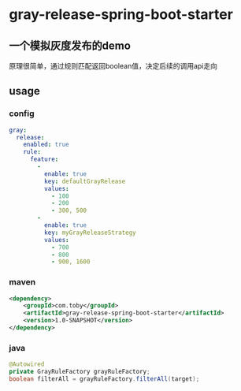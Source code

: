 # gray-release-spring-boot-starter

## 一个模拟灰度发布的demo
原理很简单，通过规则匹配返回boolean值，决定后续的调用api走向

## usage
### config
```yml
gray:
  release:
    enabled: true
    rule:
      feature:
        -
          enable: true
          key: defaultGrayRelease
          values:
            - 100
            - 200
            - 300, 500
        -
          enable: true
          key: myGrayReleaseStrategy
          values:
            - 700
            - 800
            - 900, 1600
```
### maven
```xml
<dependency>
    <groupId>com.toby</groupId>
    <artifactId>gray-release-spring-boot-starter</artifactId>
    <version>1.0-SNAPSHOT</version>
</dependency>
```

### java
```java
@Autowired
private GrayRuleFactory grayRuleFactory;
boolean filterAll = grayRuleFactory.filterAll(target);
```